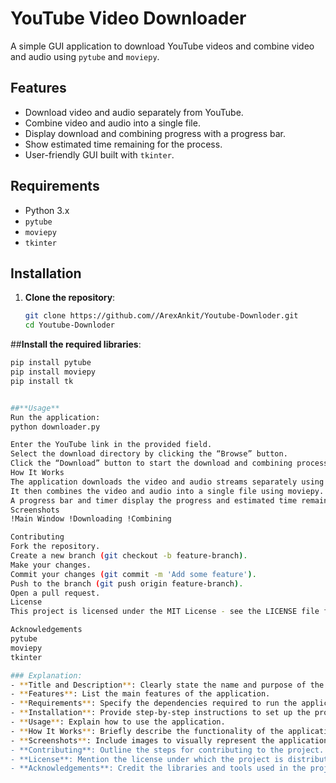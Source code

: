 # YouTube Video Downloader

A simple GUI application to download YouTube videos and combine video and audio using `pytube` and `moviepy`.

## Features

- Download video and audio separately from YouTube.
- Combine video and audio into a single file.
- Display download and combining progress with a progress bar.
- Show estimated time remaining for the process.
- User-friendly GUI built with `tkinter`.

## Requirements

- Python 3.x
- `pytube`
- `moviepy`
- `tkinter`

## Installation

1. **Clone the repository**:
   ```sh
   git clone https://github.com//ArexAnkit/Youtube-Downloder.git
   cd Youtube-Downloder

##**Install the required libraries**:
   ```sh
   pip install pytube
   pip install moviepy
   pip install tk
   

##**Usage**
Run the application:
python downloader.py

Enter the YouTube link in the provided field.
Select the download directory by clicking the “Browse” button.
Click the “Download” button to start the download and combining process.
How It Works
The application downloads the video and audio streams separately using pytube.
It then combines the video and audio into a single file using moviepy.
A progress bar and timer display the progress and estimated time remaining for the process.
Screenshots
!Main Window !Downloading !Combining

Contributing
Fork the repository.
Create a new branch (git checkout -b feature-branch).
Make your changes.
Commit your changes (git commit -m 'Add some feature').
Push to the branch (git push origin feature-branch).
Open a pull request.
License
This project is licensed under the MIT License - see the LICENSE file for details.

Acknowledgements
pytube
moviepy
tkinter

### Explanation:
- **Title and Description**: Clearly state the name and purpose of the project.
- **Features**: List the main features of the application.
- **Requirements**: Specify the dependencies required to run the application.
- **Installation**: Provide step-by-step instructions to set up the project.
- **Usage**: Explain how to use the application.
- **How It Works**: Briefly describe the functionality of the application.
- **Screenshots**: Include images to visually represent the application (you'll need to add these images to your repository).
- **Contributing**: Outline the steps for contributing to the project.
- **License**: Mention the license under which the project is distributed.
- **Acknowledgements**: Credit the libraries and tools used in the project.
